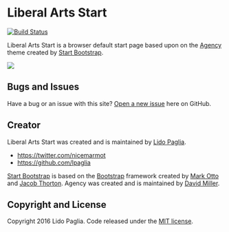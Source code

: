 # Liberal Arts Start

[![Build Status][travis-ci-img]][travis-ci]

Liberal Arts Start is a browser default start page based upon on the [Agency][agency] theme created by [Start Bootstrap][startbootstrap].

![](https://cloud.githubusercontent.com/assets/1696777/18010278/d2b897b6-6b7d-11e6-9d2a-611b2e36b5ca.png)

## Bugs and Issues

Have a bug or an issue with this site? [Open a new issue][issue] here on GitHub.

## Creator

Liberal Arts Start was created and is maintained by [Lido Paglia][lidopaglia].

* https://twitter.com/nicemarmot
* https://github.com/lpaglia

[Start Bootstrap][startbootstrap] is based on the [Bootstrap][getbootstrap] framework created by [Mark Otto][mdo] and [Jacob Thorton][fat]. Agency was created and is maintained by [David Miller][davidmiller].

## Copyright and License

Copyright 2016 Lido Paglia. Code released under the [MIT license][license].

[start]: https://www.cla.temple.edu/start
[travis-ci]: https://travis-ci.org/tuliberalarts/start
[travis-ci-img]: https://travis-ci.org/tuliberalarts/start.svg?branch=master
[agency]: http://startbootstrap.com/template-overviews/agency/
[startbootstrap]: http://startbootstrap.com/
[issue]: https://github.com/lpaglia/liberal-arts-start/issues
[lidopaglia]: http://paglia.org
[davidmiller]: http://davidmiller.io/
[getbootstrap]: http://getbootstrap.com/
[mdo]: https://twitter.com/mdo
[fat]: https://twitter.com/fat
[license]: https://github.com/lpaglia/liberal-arts-start/blob/gh-pages/LICENSE
